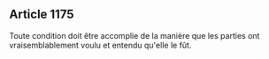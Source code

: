 Article 1175
----
Toute condition doit être accomplie de la manière que les parties ont
vraisemblablement voulu et entendu qu'elle le fût.
